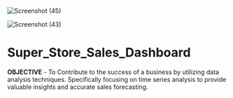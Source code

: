 ![Screenshot (45)](https://github.com/prerna-singh1/Super_Store_Sales_Dashboard/assets/145128400/56d4a877-5044-4071-b181-e64d87ab6cae)

![Screenshot (43)](https://github.com/prerna-singh1/Super_Store_Sales_Dashboard/assets/145128400/385e4cb1-d358-4bba-93b3-9c1b335313fc)





# Super_Store_Sales_Dashboard
**OBJECTIVE** - 
To Contribute to the success of a business by utilizing data analysis techniques. Specifically focusing on time  series analysis 
to provide valuable insights and accurate sales forecasting.



